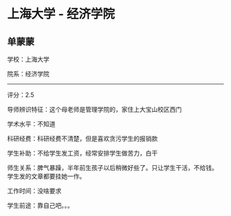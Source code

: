 # 上海大学 - 经济学院

## 单蒙蒙

学校：上海大学

院系：经济学院

* * *

评分：2.5

导师辨识特征：这个母老师是管理学院的，家住上大宝山校区西门

学术水平：不知道

科研经费：科研经费不清楚，但是喜欢贪污学生的报销款

学生补助：不给学生发工资，经常安排学生做苦力，白干

师生关系：脾气暴躁，半年前生孩子以后稍微好些了。只让学生干活，不给钱。
学生发的文章都要挂她一作。

工作时间：没啥要求

学生前途：靠自己吧。。。
